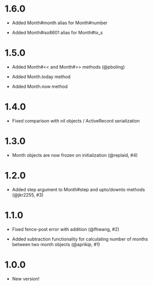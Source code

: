 # 1.6.0

* Added Month#month alias for Month#number

* Added Month#iso8601 alias for Month#to_s

# 1.5.0

* Added Month#<< and Month#>> methods (@pboling)

* Added Month.today method

* Added Month.now method

# 1.4.0

* Fixed comparison with nil objects / ActiveRecord serialization

# 1.3.0

* Month objects are now frozen on initialization (@replaid, #4)

# 1.2.0

* Added step argument to Month#step and upto/downto methods (@jkr2255, #3)

# 1.1.0

* Fixed fence-post error with addition (@fhwang, #2)

* Added subtraction functionality for calculating number of months between two month objects (@aprikip, #1)

# 1.0.0

* New version!
